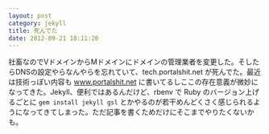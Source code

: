 ```yaml
---
layout: post
category: jekyll
title: 死んでた
date: 2012-09-21 18:11:20
---
```


社畜なのでVドメインからMドメインにドメインの管理業者を変更した。そしたらDNSの設定やらなんやらを忘れていて、tech.portalshit.net が死んでた。最近は技術っぽい内容も www.portalshit.net に書いてるしここの存在意義が微妙になってきた。Jekyll、便利ではあるんだけど、rbenv で Ruby のバージョン上げるごとに `gem install jekyll gsl` とかやるのが若干めんどくさく感じられるようになってきてしまった。ただ記事を書くためだけにそこまでやりたくないかも。
